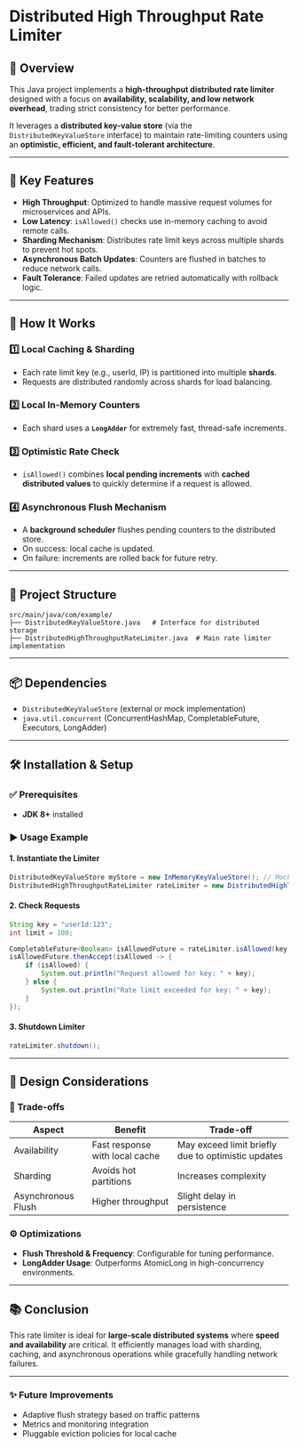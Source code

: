 # Distributed High Throughput Rate Limiter

## 📌 Overview
This Java project implements a **high-throughput distributed rate limiter** designed with a focus on **availability, scalability, and low network overhead**, trading strict consistency for better performance.

It leverages a **distributed key-value store** (via the `DistributedKeyValueStore` interface) to maintain rate-limiting counters using an **optimistic, efficient, and fault-tolerant architecture**.

---

## 🚀 Key Features
- **High Throughput**: Optimized to handle massive request volumes for microservices and APIs.
- **Low Latency**: `isAllowed()` checks use in-memory caching to avoid remote calls.
- **Sharding Mechanism**: Distributes rate limit keys across multiple shards to prevent hot spots.
- **Asynchronous Batch Updates**: Counters are flushed in batches to reduce network calls.
- **Fault Tolerance**: Failed updates are retried automatically with rollback logic.

---

## 🔧 How It Works
### 1️⃣ Local Caching & Sharding
- Each rate limit key (e.g., userId, IP) is partitioned into multiple **shards**.
- Requests are distributed randomly across shards for load balancing.

### 2️⃣ Local In-Memory Counters
- Each shard uses a **`LongAdder`** for extremely fast, thread-safe increments.

### 3️⃣ Optimistic Rate Check
- `isAllowed()` combines **local pending increments** with **cached distributed values** to quickly determine if a request is allowed.

### 4️⃣ Asynchronous Flush Mechanism
- A **background scheduler** flushes pending counters to the distributed store.
- On success: local cache is updated.
- On failure: increments are rolled back for future retry.

---

## 📁 Project Structure
```text
src/main/java/com/example/
├── DistributedKeyValueStore.java   # Interface for distributed storage
├── DistributedHighThroughputRateLimiter.java  # Main rate limiter implementation
```

---

## 📦 Dependencies
- `DistributedKeyValueStore` (external or mock implementation)
- `java.util.concurrent` (ConcurrentHashMap, CompletableFuture, Executors, LongAdder)

---

## 🛠 Installation & Setup
### ✅ Prerequisites
- **JDK 8+** installed

### ▶ Usage Example
#### 1. Instantiate the Limiter
```java
DistributedKeyValueStore myStore = new InMemoryKeyValueStore(); // Mock Example
DistributedHighThroughputRateLimiter rateLimiter = new DistributedHighThroughputRateLimiter(myStore);
```

#### 2. Check Requests
```java
String key = "userId:123";
int limit = 100;

CompletableFuture<Boolean> isAllowedFuture = rateLimiter.isAllowed(key, limit);
isAllowedFuture.thenAccept(isAllowed -> {
    if (isAllowed) {
        System.out.println("Request allowed for key: " + key);
    } else {
        System.out.println("Rate limit exceeded for key: " + key);
    }
});
```

#### 3. Shutdown Limiter
```java
rateLimiter.shutdown();
```

---

## 🧠 Design Considerations
### 🔄 Trade-offs
| Aspect | Benefit | Trade-off |
|-------|---------|-----------|
| Availability | Fast response with local cache | May exceed limit briefly due to optimistic updates |
| Sharding | Avoids hot partitions | Increases complexity |
| Asynchronous Flush | Higher throughput | Slight delay in persistence |

### ⚙ Optimizations
- **Flush Threshold & Frequency**: Configurable for tuning performance.
- **LongAdder Usage**: Outperforms AtomicLong in high-concurrency environments.

---

## 📚 Conclusion
This rate limiter is ideal for **large-scale distributed systems** where **speed and availability** are critical. It efficiently manages load with sharding, caching, and asynchronous operations while gracefully handling network failures.

---

### ✨ Future Improvements
- Adaptive flush strategy based on traffic patterns
- Metrics and monitoring integration
- Pluggable eviction policies for local cache


